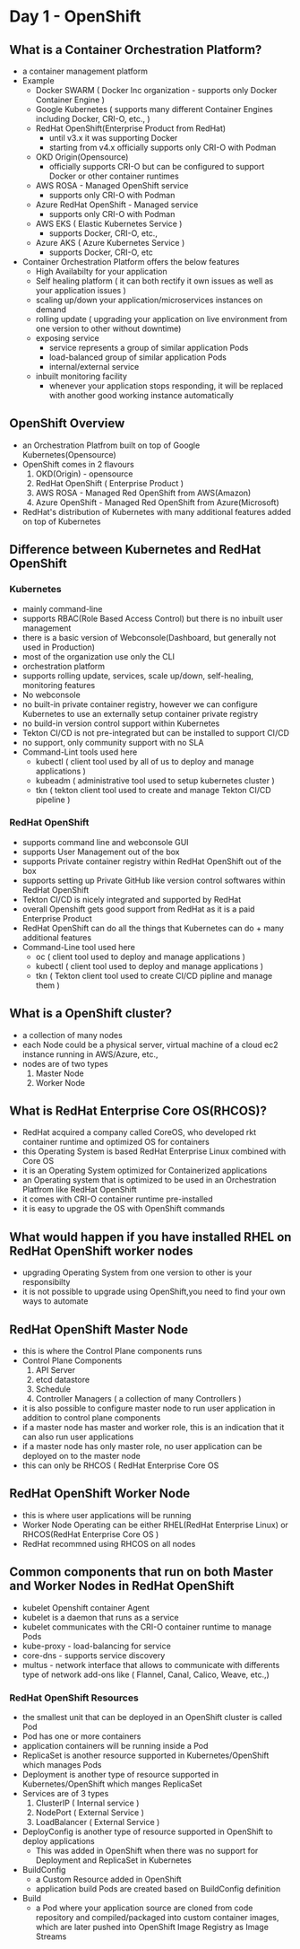 # Day 1 - OpenShift

## What is a Container Orchestration Platform?
- a container management platform
- Example
   - Docker SWARM ( Docker Inc organization - supports only Docker Container Engine )
   - Google Kubernetes ( supports many different Container Engines including Docker, CRI-O, etc., )
   - RedHat OpenShift(Enterprise Product from RedHat) 
       - until v3.x it was supporting Docker
       - starting from v4.x officially supports only CRI-O with Podman
   - OKD Origin(Opensource)
       - officially supports CRI-O but can be configured to support Docker or other container runtimes
   - AWS ROSA - Managed OpenShift service
       - supports only CRI-O with Podman
   - Azure RedHat OpenShift - Managed service
       - supports only CRI-O with Podman
   - AWS EKS ( Elastic Kubernetes Service )
       - supports Docker, CRI-O, etc.,
   - Azure AKS ( Azure Kubernetes Service )
       - supports Docker, CRI-O, etc
- Container Orchestration Platform offers the below features
  - High Availabilty for your application 
  - Self healing platform ( it can both rectify it own issues as well as your application issues )
  - scaling up/down your application/microservices instances on demand
  - rolling update ( upgrading your application on live environment from one version to other without downtime)
  - exposing service 
    - service represents a group of similar application Pods
    - load-balanced group of similar application Pods
    - internal/external service
  - inbuilt monitoring facility
    - whenever your application stops responding, it will be replaced with another good working instance
      automatically

## OpenShift Overview
- an Orchestration Platfrom built on top of Google Kubernetes(Opensource)
- OpenShift comes in 2 flavours
  1. OKD(Origin) - opensource
  2. RedHat OpenShift ( Enterprise Product ) 
  3. AWS ROSA - Managed Red OpenShift from AWS(Amazon)
  4. Azure OpenShift - Managed Red OpenShift from Azure(Microsoft)
- RedHat's distribution of Kubernetes with many additional features added on top of Kubernetes

## Difference between Kubernetes and RedHat OpenShift

### Kubernetes
- mainly command-line
- supports RBAC(Role Based Access Control) but there is no inbuilt user management
- there is a basic version of Webconsole(Dashboard, but generally not used in Production)
- most of the organization use only the CLI
- orchestration platform
- supports rolling update, services, scale up/down, self-healing, monitoring features
- No webconsole
- no built-in private container registry, however we can configure Kubernetes to use an externally setup
  container private registry
- no build-in version control support within Kubernetes
- Tekton CI/CD is not pre-integrated but can be installed to support CI/CD
- no support, only community support with no SLA
- Command-Lint tools used here
   - kubectl ( client tool used by all of us to deploy and manage applications )
   - kubeadm ( administrative tool used to setup kubernetes cluster )
   - tkn ( tekton client tool used to create and manage Tekton CI/CD pipeline )

### RedHat OpenShift
- supports command line and webconsole GUI
- supports User Management out of the box
- supports Private container registry within RedHat OpenShift out of the box
- supports setting up Private GitHub like version control softwares within RedHat OpenShift
- Tekton CI/CD is nicely integrated and supported by RedHat
- overall Openshift gets good support from RedHat as it is a paid Enterprise Product 
- RedHat OpenShift can do all the things that Kubernetes can do + many additional features
- Command-Line tool used here
   - oc ( client tool used to deploy and manage applications )
   - kubectl ( client tool used to deploy and manage applications )
   - tkn ( Tekton client tool used to create CI/CD pipline and manage them )


## What is a OpenShift cluster?
- a collection of many nodes
- each Node could be a physical server, virtual machine of a cloud ec2 instance running in AWS/Azure, etc.,
- nodes are of two types
  1. Master Node
  2. Worker Node

## What is RedHat Enterprise Core OS(RHCOS)?
- RedHat acquired a company called CoreOS, who developed rkt container runtime and optimized OS for containers
- this Operating System is based RedHat Enterprise Linux combined with Core OS
- it is an Operating System optimized for Containerized applications
- an Operating system that is optimized to be used in an Orchestration Platfrom like RedHat OpenShift
- it comes with CRI-O container runtime pre-installed
- it is easy to upgrade the OS with OpenShift commands

## What would happen if you have installed RHEL on RedHat OpenShift worker nodes
- upgrading Operating System from one version to other is your responsibilty
- it is not possible to upgrade using OpenShift,you need to find your own ways to automate

## RedHat OpenShift Master Node
- this is where the Control Plane components runs
- Control Plane Components 
  1. API Server
  2. etcd datastore
  3. Schedule
  4. Controller Managers ( a collection of many Controllers )
- it is also possible to configure master node to run user application in addition to control plane components
- if a master node has master and worker role, this is an indication that it can also run user applications
- if a master node has only master role, no user application can be deployed on to the master node
- this can only be RHCOS ( RedHat Enterprise Core OS 

## RedHat OpenShift Worker Node
- this is where user applications will be running
- Worker Node Operating can be either RHEL(RedHat Enterprise Linux) or RHCOS(RedHat Enterprise Core OS )
- RedHat recommned using RHCOS on all nodes 

## Common components that run on both Master and Worker Nodes in RedHat OpenShift
- kubelet Openshift container Agent 
- kubelet is a daemon that runs as a service
- kubelet communicates with the CRI-O container runtime to manage Pods
- kube-proxy - load-balancing for service
- core-dns - supports service discovery
- multus - network interface that allows to communicate with differents type of network add-ons like ( Flannel, Canal, Calico, Weave, etc.,)


### RedHat OpenShift Resources
- the smallest unit that can be deployed in an OpenShift cluster is called Pod
- Pod has one or more containers
- application containers will be running inside a Pod
- ReplicaSet is another resource supported in Kubernetes/OpenShift which manages Pods
- Deployment is another type of resource supported in Kubernetes/OpenShift which manges ReplicaSet
- Services are of 3 types
  1. ClusterIP ( Internal service )
  2. NodePort ( External Service )
  3. LoadBalancer ( External Service )
- DeployConfig is another type of resource supported in OpenShift to deploy applications
  - This was added in OpenShift when there was no support for Deployment and ReplicaSet in Kubernetes
- BuildConfig
  - a Custom Resource added in OpenShift
  - application build Pods are created based on BuildConfig definition
- Build
  - a Pod where your application source are cloned from code repository and compiled/packaged into
    custom container images, which are later pushed into OpenShift Image Registry as Image Streams

